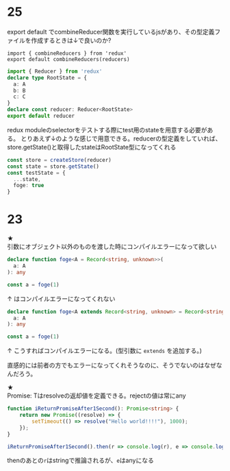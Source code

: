 # 25

export default でcombineReducer関数を実行しているjsがあり、その型定義ファイルを作成するときは↓で良いのか?
```
import { combineReducers } from 'redux'
export default combineReducers(reducers)
```

```typescript
import { Reducer } from 'redux'
declare type RootState = {
  a: A
  b: B
  c: C
}
declare const reducer: Reducer<RootState>
export default reducer
```

redux moduleのselectorをテストする際にtest用のstateを用意する必要がある。
とりあえず↓のような感じで用意できる。reducerの型定義をしていれば、store.getState()と取得したstateはRootState型になってくれる
```typescript
const store = createStore(reducer)
const state = store.getState()
const testState = {
  ...state,
  foge: true
}
```


# 23

★  
引数にオブジェクト以外のものを渡した時にコンパイルエラーになって欲しい

```typescript
declare function foge<A = Record<string, unknown>>(
  a: A
): any

const a = foge(1)
```
↑ はコンパイルエラーになってくれない

```typescript
declare function foge<A extends Record<string, unknown> = Record<string, unknown>>(
  a: A
): any

const a = foge(1)
```
↑ こうすればコンパイルエラーになる。(型引数に `extends` を追加する。)

直感的には前者の方でもエラーになってくれそうなのに、そうでないのはなぜなんだろう。

★  
Promise<T>: Tはresolveの返却値を定義できる。rejectの値は常にany

```typescript
function iReturnPromiseAfter1Second(): Promise<string> {
    return new Promise((resolve) => {
        setTimeout(() => resolve("Hello world!!!!"), 1000);
    });
}

iReturnPromiseAfter1Second().then(r => console.log(r), e => console.log(e))
```
thenのあとの`r`はstringで推論されるが、`e`はanyになる



